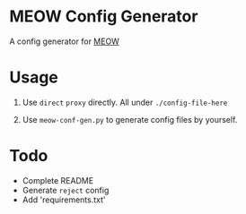 # MEOW Config Generator
A config generator for [MEOW](https://github.com/renzhn/MEOW) 

# Usage
1. Use `direct` `proxy` directly. All under `./config-file-here`

2. Use `meow-conf-gen.py` to generate config files by yourself.

# Todo
- Complete README
- Generate `reject` config
- Add 'requirements.txt'
